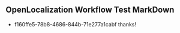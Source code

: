 ## OpenLocalization Workflow Test MarkDown
* f160ffe5-78b8-4686-844b-71e277a1cabf 
thanks!<!--HONumber=Mar16_HO4-->
